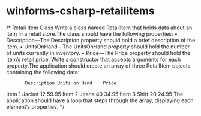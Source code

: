 # winforms-csharp-retailitems

/*
Retail Item Class Write a class named RetailItem that holds data about an item in a retail store.The class should have the following properties: 
• Description—The Description property should hold a brief description of the item.
• UnitsOnHand—The UnitsOnHand property should hold the number of units currently in inventory.
• Price—The Price property should hold the item’s retail price.
Write a constructor that accepts arguments for each property.The application should create an array of three RetailItem objects containing the following data: 

           Description Units on Hand    Price
Item 1       Jacket            12          59.95 
Item 2        Jeans            40          34.95 
Item 3        Shirt            20          24.95 
The application should have a loop that steps through the array, displaying each element’s properties.
*/
